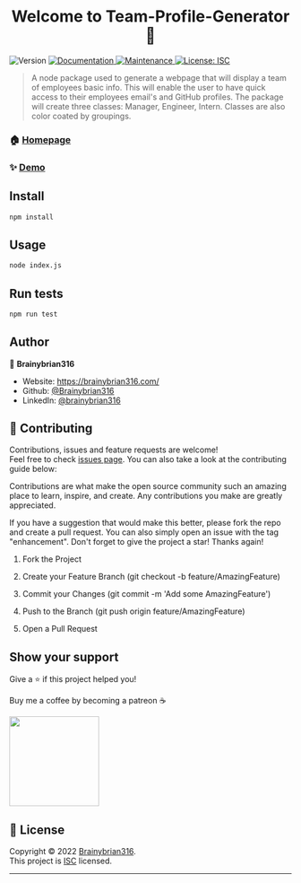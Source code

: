 <h1 align="center">Welcome to Team-Profile-Generator 👋</h1>
<p>
  <img alt="Version" src="https://img.shields.io/badge/version-1.0.0-blue.svg?cacheSeconds=2592000" />
  <a href="https://github.com/Brainybrian316/Team-Profile-Generator#readme" target="_blank">
    <img alt="Documentation" src="https://img.shields.io/badge/documentation-yes-brightgreen.svg" />
  </a>
  <a href="https://github.com/Brainybrian316/Team-Profile-Generator/graphs/commit-activity" target="_blank">
    <img alt="Maintenance" src="https://img.shields.io/badge/Maintained%3F-yes-green.svg" />
  </a>
  <a href="https://opensource.org/licenses/MIT" target="_blank">
    <img alt="License: ISC" src="https://img.shields.io/badge/License-ISC-GREEN.svg" />
  </a>
</p>

> A node package used to generate a webpage that will display a team of employees basic info. This will enable the user to have quick access to their employees email's and GitHub profiles. The package will create three classes: Manager, Engineer, Intern. Classes are also color coated by groupings. 

### 🏠 [Homepage](https://github.com/Brainybrian316/Team-Profile-Generator#readme)

### ✨ [Demo](https://user-images.githubusercontent.com/99369106/164992557-8eaf23b6-8282-4f3a-8e3e-711c9586f2de.mp4)

## Install

```sh
npm install
```

## Usage

```sh
node index.js
```

## Run tests

```sh
npm run test
```

## Author

👤 **Brainybrian316**

* Website: https://brainybrian316.com/
* Github: [@Brainybrian316](https://github.com/Brainybrian316)
* LinkedIn: [@brainybrian316](https://linkedin.com/in/brainybrian316)

## 🤝 Contributing

Contributions, issues and feature requests are welcome!<br />Feel free to check [issues page](https://github.com/Brainybrian316/Team-Profile-Generator/issues). You can also take a look at the contributing guide below: 
&nbsp;

Contributions are what make the open source community such an amazing place to learn, inspire, and create. Any contributions you make are greatly appreciated.

If you have a suggestion that would make this better, please fork the repo and create a pull request. You can also simply open an issue with the tag "enhancement". Don't forget to give the project a star! Thanks again!

1. Fork the Project

2. Create your Feature Branch (git checkout -b feature/AmazingFeature)

3. Commit your Changes (git commit -m 'Add some AmazingFeature')

4. Push to the Branch (git push origin feature/AmazingFeature)

5. Open a Pull Request

## Show your support

<p> Give a ⭐️ if this project helped you! </p>
<p> Buy me a coffee by becoming a patreon ☕️ </p>

<a href="https://www.patreon.com/brainybrian316">
  <img src="https://c5.patreon.com/external/logo/become_a_patron_button@2x.png" width="160">
</a>

## 📝 License

Copyright © 2022 [Brainybrian316](https://github.com/Brainybrian316).<br />
This project is [ISC](https://opensource.org/licenses/MIT) licensed.

***
